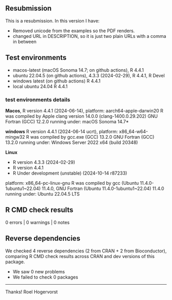 ## Resubmission
This is a resubmission. In this version I have:

* Removed unicode from the examples so the PDF renders.
* changed URL in DESCRIPTION, so it is just two plain URLs with a comma in between

## Test environments

* macos-latest (macOS Sonoma 14.7; on github actions), R 4.4.1
* ubuntu 22.04.5 (on github actions), 4.3.3 (2024-02-29), R 4.4.1, R Devel
* windows latest (on github actions) R 4.4.1
* local ubuntu 24.04 R 4.4.1

### test environments details

**Macos**, R version 4.4.1 (2024-06-14), platform: aarch64-apple-darwin20
R was compiled by Apple clang version 14.0.0 (clang-1400.0.29.202) GNU Fortran (GCC) 12.2.0
running under: macOS Sonoma 14.7*

**windows** R version 4.4.1 (2024-06-14 ucrt), platform: x86_64-w64-mingw32
R was compiled by gcc.exe (GCC) 13.2.0 GNU Fortran (GCC) 13.2.0
running under: Windows Server 2022 x64 (build 20348)

**Linux** 

- R version 4.3.3 (2024-02-29)
- R version 4.4.1
- R Under development (unstable) (2024-10-14 r87233) 

platform: x86_64-pc-linux-gnu
R was compiled by gcc (Ubuntu 11.4.0-1ubuntu1~22.04) 11.4.0, GNU Fortran (Ubuntu 11.4.0-1ubuntu1~22.04) 11.4.0
running under: Ubuntu 22.04.5 LTS


## R CMD check results

0 errors | 0 warnings | 0 notes

## Reverse dependencies

We checked 4 reverse dependencies (2 from CRAN + 2 from Bioconductor), comparing R CMD check results across CRAN and dev versions of this package.

 * We saw 0 new problems
 * We failed to check 0 packages

---


Thanks!
Roel Hogervorst
